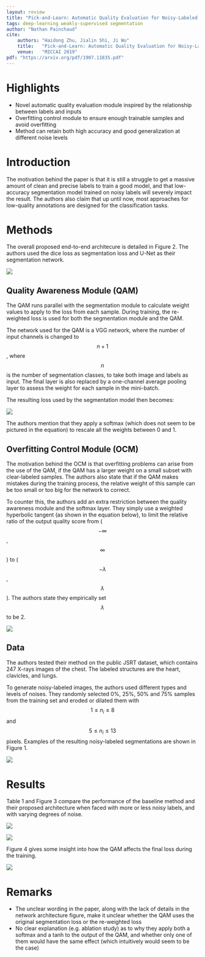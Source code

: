 ```yaml
---
layout: review
title: "Pick-and-Learn: Automatic Quality Evaluation for Noisy-Labeled Image Segmentation"
tags: deep-learning weakly-supervised segmentation
author: "Nathan Painchaud"
cite:
    authors: "Haidong Zhu, Jialin Shi, Ji Wu"
    title:   "Pick-and-Learn: Automatic Quality Evaluation for Noisy-Labeled Image Segmentation"
    venue:   "MICCAI 2019"
pdf: "https://arxiv.org/pdf/1907.11835.pdf"
---
```



# Highlights
- Novel automatic quality evaluation module inspired by the relationship between labels and inputs
- Overfitting control module to ensure enough trainable samples and avoid overfitting
- Method can retain both high accuracy and good generalization at different noise levels


# Introduction
The motivation behind the paper is that it is still a struggle to get a massive amount of clean and precise labels to
train a good model, and that low-accuracy segmentation model trained on noisy labels will severely impact the result.
The authors also claim that up until now, most approaches for low-quality annotations are designed for the
classification tasks.


# Methods
The overall proposed end-to-end architecure is detailed in Figure 2.  The authors used the dice loss as segmentation
loss and U-Net as their segmentation network.

![](/article/images/PickAndLearn/figure2.png)


## Quality Awareness Module (QAM)
The QAM runs parallel with the segmentation module to calculate weight values to apply to the loss from each sample.
During training, the re-weighted loss is used for both the segmentation module and the QAM.

The network used for the QAM is a VGG network, where the number of input channels is changed to $$n + 1$$, where $$n$$
is the number of segmentation classes, to take both image and labels as input. The final layer is also replaced by a
one-channel average pooling layer to assess the weight for each sample in the mini-batch.

The resulting loss used by the segmentation model then becomes:

![](/article/images/PickAndLearn/equation1.png)

The authors mention that they apply a softmax (which does not seem to be pictured in the equation) to rescale all the
weights between 0 and 1.


## Overfitting Control Module (OCM)
The motivation behind the OCM is that overfitting problems can arise from the use of the QAM, if the QAM has a larger
weight on a small subset with clear-labeled samples. The authors also state that if the QAM makes mistakes during the
training process, the relative weight of this sample can be too small or too big for the network to correct.

To counter this, the authors add an extra restriction between the quality awareness module and the softmax layer. They
simply use a weighted hyperbolic tangent (as shown in the equation below), to limit the relative ratio of the output
quality score from ($$-\infty$$, $$\infty$$) to ($$-\lambda $$, $$\lambda$$). The authors state they empirically
set $$\lambda$$to be 2.

![](/article/images/PickAndLearn/equation2.png)


## Data
The authors tested their method on the public JSRT dataset, which contains 247 X-rays images of the chest. The labeled
structures are the heart, clavicles, and lungs.

To generate noisy-labeled images, the authors used different types and levels of noises. They randomly selected
0%, 25%, 50% and 75% samples from the training set and eroded or dilated them with $$1 \leq n_i \leq 8$$
and $$5 \leq n_i \leq 13$$pixels. Examples of the resulting noisy-labeled segmentations are shown in Figure 1.

![](/article/images/PickAndLearn/figure1.png)


# Results
Table 1 and Figure 3 compare the performance of the baseline method and their proposed architecture when faced with
more or less noisy labels, and with varying degrees of noise.

![](/article/images/PickAndLearn/table1.png)

![](/article/images/PickAndLearn/figure3.png)

Figure 4 gives some insight into how the QAM affects the final loss during the training.

![](/article/images/PickAndLearn/figure4.png)


# Remarks
- The unclear wording in the paper, along with the lack of details in the network architecture figure, make it unclear
  whether the QAM uses the original segmentation loss or the re-weighted loss
- No clear explanation (e.g. ablation study) as to why they apply both a softmax and a tanh to the output of the QAM,
  and whether only one of them would have the same effect (which intuitively would seem to be the case)
